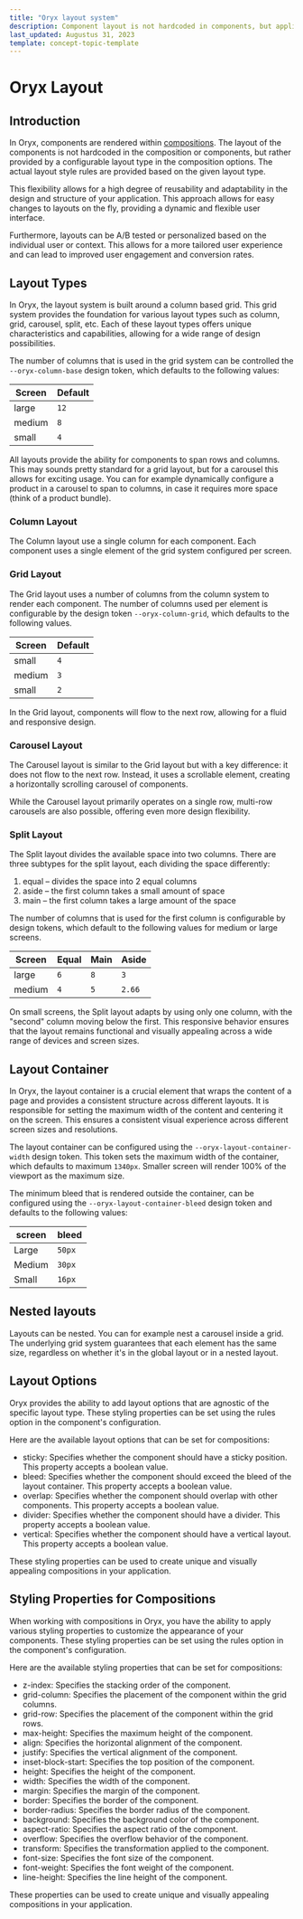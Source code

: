 ```yaml
---
title: "Oryx layout system"
description: Component layout is not hardcoded in components, but applied as part of a composition
last_updated: Augustus 31, 2023
template: concept-topic-template
---
```


# Oryx Layout

## Introduction

In Oryx, components are rendered within [compositions](/docs/scos/dev/front-end-development/{{page.version}}/oryx/oryx-compositions/oryx-compositions.html). The layout of the components is not hardcoded in the composition or components, but rather provided by a configurable layout type in the composition options. The actual layout style rules are provided based on the given layout type.

This flexibility allows for a high degree of reusability and adaptability in the design and structure of your application. This approach allows for easy changes to layouts on the fly, providing a dynamic and flexible user interface.

Furthermore, layouts can be A/B tested or personalized based on the individual user or context. This allows for a more tailored user experience and can lead to improved user engagement and conversion rates.

## Layout Types

In Oryx, the layout system is built around a column based grid. This grid system provides the foundation for various layout types such as column, grid, carousel, split, etc. Each of these layout types offers unique characteristics and capabilities, allowing for a wide range of design possibilities.

The number of columns that is used in the grid system can be controlled the `--oryx-column-base` design token, which defaults to the following values:

| Screen | Default |
| ------ | ------- |
| large  | `12`    |
| medium | `8`     |
| small  | `4`     |

All layouts provide the ability for components to span rows and columns. This may sounds pretty standard for a grid layout, but for a carousel this allows for exciting usage. You can for example dynamically configure a product in a carousel to span to columns, in case it requires more space (think of a product bundle).

### Column Layout

The Column layout use a single column for each component. Each component uses a single element of the grid system configured per screen.

### Grid Layout

The Grid layout uses a number of columns from the column system to render each component. The number of columns used per element is configurable by the design token `--oryx-column-grid`, which defaults to the following values.

| Screen | Default |
| ------ | ------- |
| small  | `4`     |
| medium | `3`     |
| small  | `2`     |

In the Grid layout, components will flow to the next row, allowing for a fluid and responsive design.

### Carousel Layout

The Carousel layout is similar to the Grid layout but with a key difference: it does not flow to the next row. Instead, it uses a scrollable element, creating a horizontally scrolling carousel of components.

While the Carousel layout primarily operates on a single row, multi-row carousels are also possible, offering even more design flexibility.

### Split Layout

The Split layout divides the available space into two columns. There are three subtypes for the split layout, each dividing the space differently:

1. equal – divides the space into 2 equal columns
2. aside – the first column takes a small amount of space
3. main – the first column takes a large amount of the space

The number of columns that is used for the first column is configurable by design tokens, which default to the following values for medium or large screens.

| Screen | Equal | Main | Aside  |
| ------ | ----- | ---- | ------ |
| large  | `6`   | `8`  | `3`    |
| medium | `4`   | `5`  | `2.66` |

On small screens, the Split layout adapts by using only one column, with the "second" column moving below the first. This responsive behavior ensures that the layout remains functional and visually appealing across a wide range of devices and screen sizes.

## Layout Container

In Oryx, the layout container is a crucial element that wraps the content of a page and provides a consistent structure across different layouts. It is responsible for setting the maximum width of the content and centering it on the screen. This ensures a consistent visual experience across different screen sizes and resolutions.

The layout container can be configured using the `--oryx-layout-container-width` design token. This token sets the maximum width of the container, which defaults to maximum `1340px`. Smaller screen will render 100% of the viewport as the maximum size.

The minimum bleed that is rendered outside the container, can be configured using the `--oryx-layout-container-bleed` design token and defaults to the following values:

| screen | bleed  |
| ------ | ------ |
| Large  | `50px` |
| Medium | `30px` |
| Small  | `16px` |

## Nested layouts

Layouts can be nested. You can for example nest a carousel inside a grid. The underlying grid system guarantees that each element has the same size, regardless on whether it's in the global layout or in a nested layout.

## Layout Options

Oryx provides the ability to add layout options that are agnostic of the specific layout type. These styling properties can be set using the rules option in the component's configuration.

Here are the available layout options that can be set for compositions:

- sticky: Specifies whether the component should have a sticky position. This property accepts a boolean value.
- bleed: Specifies whether the component should exceed the bleed of the layout container. This property accepts a boolean value.
- overlap: Specifies whether the component should overlap with other components. This property accepts a boolean value.
- divider: Specifies whether the component should have a divider. This property accepts a boolean value.
- vertical: Specifies whether the component should have a vertical layout. This property accepts a boolean value.

These styling properties can be used to create unique and visually appealing compositions in your application.

## Styling Properties for Compositions

When working with compositions in Oryx, you have the ability to apply various styling properties to customize the appearance of your components. These styling properties can be set using the rules option in the component's configuration.

Here are the available styling properties that can be set for compositions:

- z-index: Specifies the stacking order of the component.
- grid-column: Specifies the placement of the component within the grid columns.
- grid-row: Specifies the placement of the component within the grid rows.
- max-height: Specifies the maximum height of the component.
- align: Specifies the horizontal alignment of the component.
- justify: Specifies the vertical alignment of the component.
- inset-block-start: Specifies the top position of the component.
- height: Specifies the height of the component.
- width: Specifies the width of the component.
- margin: Specifies the margin of the component.
- border: Specifies the border of the component.
- border-radius: Specifies the border radius of the component.
- background: Specifies the background color of the component.
- aspect-ratio: Specifies the aspect ratio of the component.
- overflow: Specifies the overflow behavior of the component.
- transform: Specifies the transformation applied to the component.
- font-size: Specifies the font size of the component.
- font-weight: Specifies the font weight of the component.
- line-height: Specifies the line height of the component.

These properties can be used to create unique and visually appealing compositions in your application.
